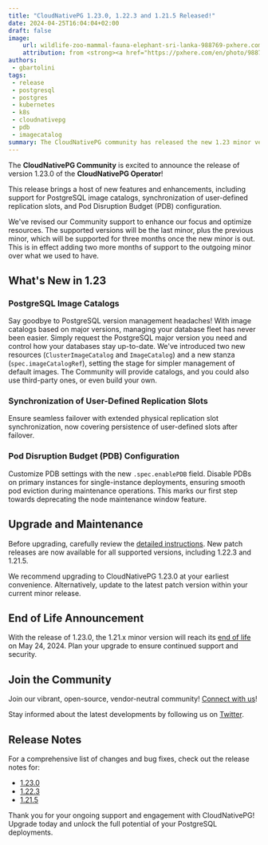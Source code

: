 ```yaml
---
title: "CloudNativePG 1.23.0, 1.22.3 and 1.21.5 Released!"
date: 2024-04-25T16:04:04+02:00
draft: false
image:
    url: wildlife-zoo-mammal-fauna-elephant-sri-lanka-988769-pxhere.com.jpg
    attribution: from <strong><a href="https://pxhere.com/en/photo/988769?utm_content=clipUser&utm_medium=referral&utm_source=pxhere">PxHere</a></strong>
authors:
 - gbartolini
tags:
 - release
 - postgresql
 - postgres
 - kubernetes
 - k8s
 - cloudnativepg
 - pdb
 - imagecatalog
summary: The CloudNativePG community has released the new 1.23 minor version and a new update for the supported 1.22 and 1.21 versions of the CloudNativePG operator.
---
```

The **CloudNativePG Community** is excited to announce the release of version
1.23.0 of the **CloudNativePG Operator**!

This release brings a host of new features and enhancements, including support
for PostgreSQL image catalogs, synchronization of user-defined replication
slots, and Pod Disruption Budget (PDB) configuration.

We've revised our Community support to enhance our focus and optimize resources.
The supported versions will be the last minor, plus the previous minor, which will be
supported for three months once the new minor is out.
This is in effect adding two more months of support to the outgoing minor over
what we used to have.

## What's New in 1.23

### PostgreSQL Image Catalogs

Say goodbye to PostgreSQL version management headaches! With image catalogs
based on major versions, managing your database fleet has never been easier.
Simply request the PostgreSQL major version you need and control how your
databases stay up-to-date. We've introduced two new resources
(`ClusterImageCatalog` and `ImageCatalog`) and a new stanza
(`spec.imageCatalogRef`), setting the stage for simpler management of default 
images.
The Community will provide catalogs, and you could also use third-party ones,
or even build your own.

### Synchronization of User-Defined Replication Slots

Ensure seamless failover with extended physical replication slot
synchronization, now covering persistence of user-defined slots after failover.

### Pod Disruption Budget (PDB) Configuration

Customize PDB settings with the new `.spec.enablePDB` field. Disable PDBs
on primary instances for single-instance deployments, ensuring smooth pod
eviction during maintenance operations. This marks our first step towards
deprecating the node maintenance window feature.

## Upgrade and Maintenance

Before upgrading, carefully review the
[detailed instructions](https://cloudnative-pg.io/documentation/current/installation_upgrade/#upgrading-to-1230-1223-or-1215).
New patch releases are now available for all supported versions, including
1.22.3 and 1.21.5.

We recommend upgrading to CloudNativePG 1.23.0 at your earliest convenience.
Alternatively, update to the latest patch version within your current minor
release.

## End of Life Announcement

With the release of 1.23.0, the 1.21.x minor version will reach its [end of
life](https://cloudnative-pg.io/documentation/1.23/supported_releases/#support-status-of-cloudnativepg-releases)
on May 24, 2024. Plan your upgrade to ensure continued support and
security.

## Join the Community

Join our vibrant, open-source, vendor-neutral community! [Connect with us](https://github.com/cloudnative-pg/cloudnative-pg?tab=readme-ov-file#communications)!

Stay informed about the latest developments by following us on
[Twitter](https://twitter.com/CloudNativePg).

## Release Notes

For a comprehensive list of changes and bug fixes, check out the release notes
for:

- [1.23.0](https://cloudnative-pg.io/documentation/1.23/release_notes/v1.23/)
- [1.22.3](https://cloudnative-pg.io/documentation/1.22/release_notes/v1.22/)
- [1.21.5](https://cloudnative-pg.io/documentation/1.21/release_notes/v1.21/)

Thank you for your ongoing support and engagement with CloudNativePG! Upgrade
today and unlock the full potential of your PostgreSQL deployments.

<!--
# About CloudNativePG

[CloudNativePG](https://cloudnative-pg.io) stands as a groundbreaking
open-source Kubernetes Operator designed explicitly for PostgreSQL workloads.
Seamlessly orchestrating the entire life cycle of a PostgreSQL cluster,
CloudNativePG takes charge from bootstrapping and configuration to ensuring
high availability, connection routing, and comprehensive backup and disaster
recovery mechanisms.
Leveraging PostgreSQL's native streaming replication, CloudNativePG efficiently
distributes data across pods, nodes, and zones, utilizing standard Kubernetes
patterns. This enables seamless scaling of replicas in a Kubernetes-native
manner, with the operator autonomously and safely reconfiguring replication as
needed.
Originally conceived and supported by [EDB](https://www.enterprisedb.com/),
CloudNativePG represents a paradigm shift in managing PostgreSQL workloads
within Kubernetes environments.

-->
<!--
Tweet
Excited to announce the release of #CloudNativePG versions 1.23.0, 1.22.3, and 1.21.5! 🚀 Update now for new features like image catalogs, user-defined replication slots synchronization, and PDB configuration. Enhance usability and squash bugs with the latest upgrade.

Learn more: https://cloudnative-pg.io/blog/cloudnative-pg-1-23.0-released/!

#PostgreSQL #operator #Kubernetes #databases #postgres

--->
